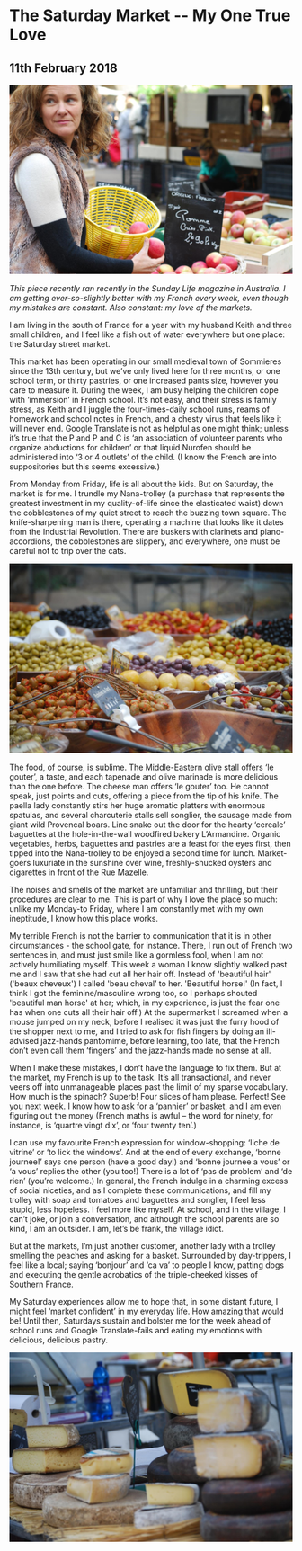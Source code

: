 ﻿
# The Saturday Market -- My One True Love

## 11th February 2018

<img src="/images/20180211/pic1.JPG" class="photo-horiz" />

*This piece recently ran recently in the Sunday Life magazine in Australia. I am getting ever-so-slightly better with my French every week, even though my mistakes are constant. Also constant: my love of the markets.*

I am living in the south of France for a year with my husband Keith and three small children, and I feel like a fish out of water everywhere but one place: the Saturday street market.

This market has been operating in our small medieval town of Sommieres since the 13th century, but we’ve only lived here for three months, or one school term, or thirty pastries, or one increased pants size, however you care to measure it. During the week, I am busy helping the children cope with ‘immersion’ in French school. It’s not easy, and their stress is family stress, as Keith and I juggle the four-times-daily school runs, reams of homework and school notes in French, and a chesty virus that feels like it will never end. Google Translate is not as helpful as one might think; unless it’s true that the P and P and C is ‘an association of volunteer parents who organize abductions for children’ or that liquid Nurofen should be administered into ‘3 or 4 outlets’ of the child. (I know the French are into suppositories but this seems excessive.)

From Monday from Friday, life is all about the kids.  But on Saturday, the market is for me. I trundle my Nana-trolley (a purchase that represents the greatest investment in my quality-of-life since the elasticated waist) down the cobblestones of my quiet street to reach the buzzing town square. The knife-sharpening man is there, operating a machine that looks like it dates from the Industrial Revolution. There are buskers with clarinets and piano-accordions, the cobblestones are slippery, and everywhere, one must be careful not to trip over the cats.

<img src="/images/20180211/pic2.JPG" class="photo-horiz" />

The food, of course, is sublime. The Middle-Eastern olive stall offers ‘le gouter’, a taste, and each tapenade and olive marinade is more delicious than the one before. The cheese man offers ‘le gouter’ too. He cannot speak, just points and cuts, offering a piece from the tip of his knife. The paella lady constantly stirs her huge aromatic platters with enormous spatulas, and several charcuterie stalls sell songlier, the sausage made from giant wild Provencal boars. Line snake out the door for the hearty ‘cereale’ baguettes at the hole-in-the-wall woodfired bakery L’Armandine. Organic vegetables, herbs, baguettes and pastries are a feast for the eyes first, then tipped into the Nana-trolley to be enjoyed a second time for lunch. Market-goers luxuriate in the sunshine over wine, freshly-shucked oysters and cigarettes in front of the Rue Mazelle.

The noises and smells of the market are unfamiliar and thrilling, but their procedures are clear to me. This is part of why I love the place so much: unlike my Monday-to Friday, where I am constantly met with my own ineptitude, I know how this place works.

My terrible French is not the barrier to communication that it is in other circumstances - the school gate, for instance. There, I run out of French two sentences in, and must just smile like a gormless fool, when I am not actively humiliating myself.  This week a woman I know slightly walked past me and I saw that she had cut all her hair off. Instead of 'beautiful hair' ('beaux cheveux') I called 'beau cheval’ to her.  'Beautiful horse!' (In fact, I think I got the feminine/masculine wrong too, so I perhaps shouted 'beautiful man horse' at her; which, in my experience, is just the fear one has when one cuts all their hair off.) At the supermarket I screamed when a mouse jumped on my neck, before I realised it was just the furry hood of the shopper next to me, and I tried to ask for fish fingers by doing an ill-advised jazz-hands pantomime, before learning, too late, that the French don’t even call them ‘fingers’ and the jazz-hands made no sense at all.

When I make these mistakes, I don’t have the language to fix them. But at the market, my French is up to the task. It’s all transactional, and never veers off into unmanageable places past the limit of my sparse vocabulary.  How much is the spinach? Superb! Four slices of ham please. Perfect! See you next week. I know how to ask for a ‘pannier’ or basket, and I am even figuring out the money (French maths is awful – the word for ninety, for instance, is ‘quartre vingt dix’, or ‘four twenty ten’.)

I can use my favourite French expression for window-shopping:  ‘liche de vitrine’ or ‘to lick the windows’. And at the end of every exchange, ‘bonne journee!’ says one person (have a good day!) and ‘bonne journee a vous’ or ‘a vous’ replies the other (you too!) There is a lot of ‘pas de problem’ and ‘de rien’ (you’re welcome.) In general, the French indulge in a charming excess of social niceties, and as I complete these communications, and fill my trolley with soap and tomatoes and baguettes and songlier, I feel less stupid, less hopeless. I feel more like myself. At school, and in the village, I can’t joke, or join a conversation, and although the school parents are so kind, I am an outsider. I am, let’s be frank, the village idiot.

But at the markets, I’m just another customer, another lady with a trolley smelling the peaches and asking for a basket. Surrounded by day-trippers, I feel like a local; saying ‘bonjour’ and ‘ca va’ to people I know, patting dogs and executing the gentle acrobatics of the triple-cheeked kisses of Southern France.

My Saturday experiences allow me to hope that, in some distant future, I might feel ‘market confident’ in my everyday life. How amazing that would be! Until then, Saturdays sustain and bolster me for the week ahead of school runs and Google Translate-fails and eating my emotions with delicious, delicious pastry.

<img src="/images/20180211/pic3.JPG" class="photo-horiz" />